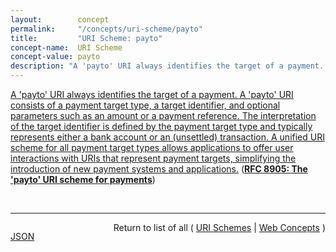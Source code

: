 ```yaml
---
layout:        concept
permalink:     "/concepts/uri-scheme/payto"
title:         "URI Scheme: payto"
concept-name:  URI Scheme
concept-value: payto
description: "A 'payto' URI always identifies the target of a payment. A 'payto' URI consists of a payment target type, a target identifier, and optional parameters such as an amount or a payment reference. The interpretation of the target identifier is defined by the payment target type and typically represents either a bank account or an (unsettled) transaction. A unified URI scheme for all payment target types allows applications to offer user interactions with URIs that represent payment targets, simplifying the introduction of new payment systems and applications."
---
```


[A 'payto' URI always identifies the target of a payment. A 'payto' URI consists of a payment target type, a target identifier, and optional parameters such as an amount or a payment reference. The interpretation of the target identifier is defined by the payment target type and typically represents either a bank account or an (unsettled) transaction. A unified URI scheme for all payment target types allows applications to offer user interactions with URIs that represent payment targets, simplifying the introduction of new payment systems and applications.](https://datatracker.ietf.org/doc/html/rfc8905#section-1 "Read documentation for URI Scheme &#34;payto&#34;") (**[RFC 8905: The 'payto' URI scheme for payments](/specs/IETF/RFC/8905 "This document defines the 'payto' Uniform Resource Identifier (URI) scheme for designating targets for payments. A unified URI scheme for all payment target types allows applications to offer user interactions with URIs that represent payment targets, simplifying the introduction of new payment systems and applications.")**)

<br/>
<hr/>

<p style="float : left"><a href="./payto.json" title="JSON representing this particular Web Concept value">JSON</a></p>
<p style="text-align: right">Return to list of all ( <a href="../uri-scheme/">URI Schemes</a> | <a href="../">Web Concepts</a> )</p>
